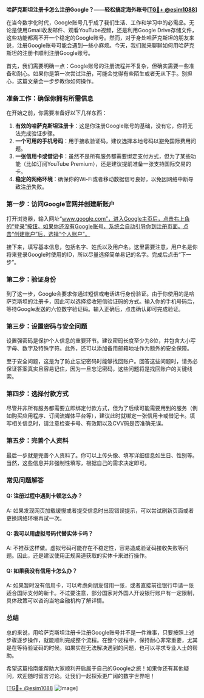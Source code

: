 **哈萨克斯坦注册卡怎么注册Google？——轻松搞定海外账号[[TG💪+ @esim1088](https://t.me/s/esim1088)]**

在当今数字化时代，Google账号几乎成了我们生活、工作和学习中的必需品。无论是使用Gmail收发邮件、观看YouTube视频，还是利用Google Drive存储文件，这些功能都离不开一个稳定的Google账号。然而，对于身处哈萨克斯坦的朋友来说，注册Google账号可能会遇到一些小麻烦。今天，我们就来聊聊如何用哈萨克斯坦的注册卡顺利注册Google账号。

首先，我们需要明确一点：Google账号的注册流程并不复杂，但确实需要一些准备和耐心。如果你是第一次尝试注册，可能会觉得有些陌生或者无从下手。别担心，这篇文章会一步步教你如何操作。

### **准备工作：确保你拥有所需信息**
在开始之前，你需要准备好以下几样东西：
1. **有效的哈萨克斯坦注册卡**：这是你注册Google账号的基础，没有它，你将无法完成验证步骤。
2. **一个可用的手机号码**：用于接收验证码，建议选择本地号码以避免国际费用问题。
3. **一张信用卡或借记卡**：虽然不是所有服务都需要绑定支付方式，但为了某些功能（比如订阅YouTube Premium），还是建议提前准备一张支持国际交易的卡。
4. **稳定的网络环境**：确保你的Wi-Fi或者移动数据信号良好，以免因网络中断导致注册失败。

### **第一步：访问Google官网并创建新账户**
打开浏览器，输入网址“www.google.com”，进入Google主页后，点击右上角的“登录”按钮。如果你还没有Google账号，系统会自动引导你到注册页面。点击“创建账户”后，选择“个人账户”。

接下来，填写基本信息，包括名字、姓氏以及用户名。这里需要注意，用户名是你将来登录Google时使用的ID，所以尽量选择简单易记的名字。完成后点击“下一步”。

### **第二步：验证身份**
到了这一步，Google会要求你通过短信或电话进行身份验证。由于你使用的是哈萨克斯坦的注册卡，因此可以选择接收短信验证码的方式。输入你的手机号码后，等待Google发送的六位数字验证码。输入正确后，点击确认即可完成验证。

### **第三步：设置密码与安全问题**
设置强密码是保护个人信息的重要环节。建议密码长度至少为8位，并包含大小写字母、数字及特殊字符。此外，还可以添加备用邮箱地址作为额外的安全保障。

至于安全问题，这是为了防止忘记密码时能够找回账户。回答这些问题时，请务必保证答案真实且容易记住，因为一旦忘记密码，这些问题将是找回账户的关键线索。

### **第四步：选择付款方式**
尽管并非所有服务都需要立即绑定付款方式，但为了后续可能需要用到的服务（例如购买应用程序、订阅流媒体平台等），建议此时就绑定一张信用卡或借记卡。填写相关信息时，请注意检查卡号、有效期以及CVV码是否准确无误。

### **第五步：完善个人资料**
最后一步就是完善个人资料了。你可以上传头像、填写详细信息如生日、性别等。当然，这些信息并非强制性填写，根据自己的需求决定即可。

### **常见问题解答**
#### Q: 注册过程中遇到卡顿怎么办？
A: 如果发现网页加载缓慢或者提交信息时出现错误提示，可以尝试刷新页面或者更换网络环境再试一次。

#### Q: 我可以用虚拟号码代替实体卡吗？
A: 不推荐这样做。虚拟号码可能存在不稳定性，容易造成验证码接收失败等问题。因此，还是建议使用正规渠道获取的实体卡来进行操作。

#### Q: 如果我没有信用卡怎么办？
A: 如果暂时没有信用卡，可以考虑向朋友借用一张，或者直接前往银行申请一张适合国际支付的新卡。不过要注意，部分国家对外国人开设银行账户有一定限制，具体政策可以咨询当地金融机构了解详情。

### **总结**
总的来说，用哈萨克斯坦注册卡注册Google账号并不是一件难事，只要按照上述步骤逐步操作，就能顺利完成整个流程。在整个过程中，保持耐心非常重要，尤其是在等待验证码的时候。如果实在无法解决遇到的问题，也可以寻求专业人士的帮助。

希望这篇指南能帮助大家顺利开启属于自己的Google之旅！如果你还有其他疑问，欢迎随时留言讨论。让我们一起探索更广阔的数字世界吧！

[[TG💪+ @esim1088](https://t.me/s/esim1088) ![Image](https://i.postimg.cc/4NQfJmqS/Snipaste-2025-05-13-00-14-12.png)]